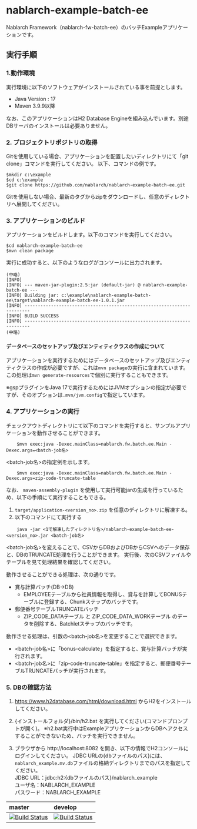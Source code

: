 nablarch-example-batch-ee
===============
Nablarch Framework（nablarch-fw-batch-ee）のバッチExampleアプリケーションです。

## 実行手順

### 1.動作環境
実行環境に以下のソフトウェアがインストールされている事を前提とします。
* Java Version : 17
* Maven 3.9.9以降

なお、このアプリケーションはH2 Database Engineを組み込んでいます。別途DBサーバのインストールは必要ありません。

### 2. プロジェクトリポジトリの取得
Gitを使用している場合、アプリケーションを配置したいディレクトリにて「git clone」コマンドを実行してください。
以下、コマンドの例です。

    $mkdir c:\example
    $cd c:\example
    $git clone https://github.com/nablarch/nablarch-example-batch-ee.git

Gitを使用しない場合、最新のタグからzipをダウンロードし、任意のディレクトリへ展開してください。

### 3. アプリケーションのビルド
アプリケーションをビルドします。以下のコマンドを実行してください。

    $cd nablarch-example-batch-ee
    $mvn clean package

実行に成功すると、以下のようなログがコンソールに出力されます。

    (中略)
    [INFO]
    [INFO] --- maven-jar-plugin:2.5:jar (default-jar) @ nablarch-example-batch-ee ---
    [INFO] Building jar: c:\example\nablarch-example-batch-ee\target\nablarch-example-batch-ee-1.0.1.jar
    [INFO] ------------------------------------------------------------------------
    [INFO] BUILD SUCCESS
    [INFO] ------------------------------------------------------------------------
    (中略)


#### データベースのセットアップ及びエンティティクラスの作成について

アプリケーションを実行するためにはデータベースのセットアップ及びエンティティクラスの作成が必要ですが、これは`mvn package`の実行に含まれています。
この処理は`mvn generate-resources`で個別に実行することもできます。

※gspプラグインをJava 17で実行するためにはJVMオプションの指定が必要ですが、そのオプションは`.mvn/jvm.config`で指定しています。


### 4. アプリケーションの実行

チェックアウトディレクトリにて以下のコマンドを実行すると、サンプルアプリケーションを動作させることができます。

```
    $mvn exec:java -Dexec.mainClass=nablarch.fw.batch.ee.Main -Dexec.args=<batch-job名>
```

\<batch-job名\>の指定例を示します。

```
    $mvn exec:java -Dexec.mainClass=nablarch.fw.batch.ee.Main -Dexec.args=zip-code-truncate-table
```

なお、 `maven-assembly-plugin` を使用して実行可能jarの生成を行っているため、以下の手順にて実行することもできる。

1. ``target/application-<version_no>.zip`` を任意のディレクトリに解凍する。
2. 以下のコマンドにて実行する

  ```
      java -jar <1で解凍したディレクトリ名>/nablarch-example-batch-ee-<version_no>.jar <batch-job名>
  ```


\<batch-job名\>を変えることで、CSVからDBおよびDBからCSVへのデータ保存と、DBのTRUNCATE処理を行うことができます。
実行後、次のCSVファイルやテーブルを見て処理結果を確認してください。

動作させることができる処理は、次の通りです。

* 賞与計算バッチ(DB→DB)
    * EMPLOYEEテーブルから社員情報を取得し、賞与を計算してBONUSテーブルに登録する、Chunkステップのバッチです。
* 郵便番号テーブルTRUNCATEバッチ
    * ZIP_CODE_DATAテーブル と ZIP_CODE_DATA_WORKテーブル のデータを削除する、Batchletステップのバッチです。

動作させる処理は、引数の\<batch-job名\>を変更することで選択できます。

 * \<batch-job名\>に「bonus-calculate」を指定すると、賞与計算バッチが実行されます。
 * \<batch-job名\>に「zip-code-truncate-table」を指定すると、郵便番号テーブルTRUNCATEバッチが実行されます。

### 5. DBの確認方法

1. https://www.h2database.com/html/download.html からH2をインストールしてください。  

2. {インストールフォルダ}/bin/h2.bat を実行してください(コマンドプロンプトが開く)。
  ※h2.bat実行中はExampleアプリケーションからDBへアクセスすることができないため、バッチを実行できません。

3. ブラウザから http://localhost:8082 を開き、以下の情報でH2コンソールにログインしてください。
   JDBC URLの{dbファイルのパス}には、`nablarch_example.mv.db`ファイルの格納ディレクトリまでのパスを指定してください。  
  JDBC URL：jdbc:h2:{dbファイルのパス}/nablarch_example  
  ユーザ名：NABLARCH_EXAMPLE  
  パスワード：NABLARCH_EXAMPLE  


| master | develop |
|:-----------|:------------|
|[![Build Status](https://travis-ci.org/nablarch/nablarch-example-batch-ee.svg?branch=master)](https://travis-ci.org/nablarch/nablarch-example-batch-ee)|[![Build Status](https://travis-ci.org/nablarch/nablarch-example-batch-ee.svg?branch=develop)](https://travis-ci.org/nablarch/nablarch-example-batch-ee)|
